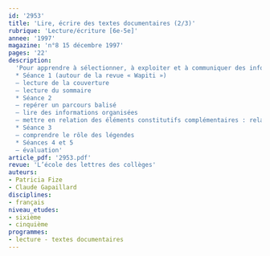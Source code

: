 ```yaml
---
id: '2953'
title: 'Lire, écrire des textes documentaires (2/3)'
rubrique: 'Lecture/écriture [6e-5e]'
annee: '1997'
magazine: 'n°8 15 décembre 1997'
pages: '22'
description: 
  'Pour apprendre à sélectionner, à exploiter et à communiquer des informations
  * Séance 1 (autour de la revue « Wapiti »)
  – lecture de la couverture
  – lecture du sommaire
  * Séance 2
  – repérer un parcours balisé
  – lire des informations organisées
  – mettre en relation des éléments constitutifs complémentaires : relation dessin-texte ; relation photographie-légende ; relation dessin-légende, etc.
  * Séance 3
  – comprendre le rôle des légendes
  * Séances 4 et 5
  – évaluation'
article_pdf: '2953.pdf'
revue: 'L’école des lettres des collèges'
auteurs:
- Patricia Fize
- Claude Gapaillard
disciplines:
- français
niveau_etudes:
- sixième
- cinquième
programmes:
- lecture - textes documentaires
---
```

